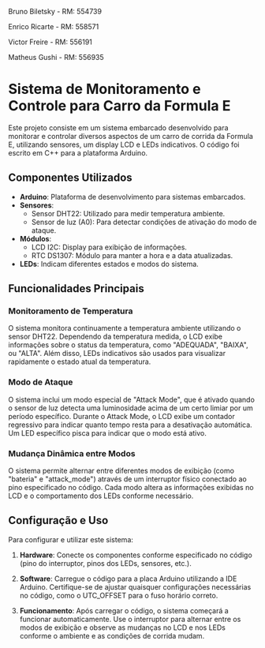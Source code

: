 Bruno Biletsky  - RM: 554739

Enrico Ricarte  - RM: 558571

Victor Freire   - RM: 556191

Matheus Gushi   - RM: 556935

# Sistema de Monitoramento e Controle para Carro da Formula E

Este projeto consiste em um sistema embarcado desenvolvido para monitorar e controlar diversos aspectos de um carro de corrida da Formula E, utilizando sensores, um display LCD e LEDs indicativos. O código foi escrito em C++ para a plataforma Arduino.

## Componentes Utilizados

- **Arduino**: Plataforma de desenvolvimento para sistemas embarcados.
- **Sensores**:
  - Sensor DHT22: Utilizado para medir temperatura ambiente.
  - Sensor de luz (A0): Para detectar condições de ativação do modo de ataque.
- **Módulos**:
  - LCD I2C: Display para exibição de informações.
  - RTC DS1307: Módulo para manter a hora e a data atualizadas.
- **LEDs**: Indicam diferentes estados e modos do sistema.
  
## Funcionalidades Principais

### Monitoramento de Temperatura

O sistema monitora continuamente a temperatura ambiente utilizando o sensor DHT22. Dependendo da temperatura medida, o LCD exibe informações sobre o status da temperatura, como "ADEQUADA", "BAIXA", ou "ALTA". Além disso, LEDs indicativos são usados para visualizar rapidamente o estado atual da temperatura.

### Modo de Ataque

O sistema inclui um modo especial de "Attack Mode", que é ativado quando o sensor de luz detecta uma luminosidade acima de um certo limiar por um período específico. Durante o Attack Mode, o LCD exibe um contador regressivo para indicar quanto tempo resta para a desativação automática. Um LED específico pisca para indicar que o modo está ativo.

### Mudança Dinâmica entre Modos

O sistema permite alternar entre diferentes modos de exibição (como "bateria" e "attack_mode") através de um interruptor físico conectado ao pino especificado no código. Cada modo altera as informações exibidas no LCD e o comportamento dos LEDs conforme necessário.

## Configuração e Uso

Para configurar e utilizar este sistema:

1. **Hardware**: Conecte os componentes conforme especificado no código (pino do interruptor, pinos dos LEDs, sensores, etc.).
  
2. **Software**: Carregue o código para a placa Arduino utilizando a IDE Arduino. Certifique-se de ajustar quaisquer configurações necessárias no código, como o UTC_OFFSET para o fuso horário correto.

3. **Funcionamento**: Após carregar o código, o sistema começará a funcionar automaticamente. Use o interruptor para alternar entre os modos de exibição e observe as mudanças no LCD e nos LEDs conforme o ambiente e as condições de corrida mudam.
